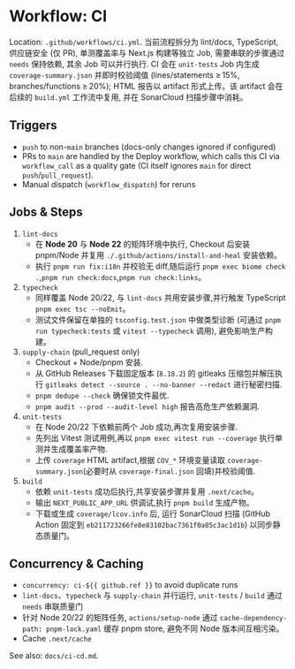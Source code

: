 # Workflow: CI

Location: `.github/workflows/ci.yml`. 当前流程拆分为 lint/docs, TypeScript, 供应链安全 (仅 PR), 单测覆盖率与 Next.js 构建等独立 Job, 需要串联的步骤通过 `needs` 保持依赖, 其余 Job 可以并行执行.
CI 会在 `unit-tests` Job 内生成 `coverage-summary.json` 并即时校验阈值 (lines/statements ≥ 15%, branches/functions ≥ 20%); HTML 报告以 artifact 形式上传。该 artifact 会在后续的 `build.yml` 工作流中复用, 并在 SonarCloud 扫描步骤中消耗。

## Triggers
- `push` to non-`main` branches (docs-only changes ignored if configured)
- PRs to `main` are handled by the Deploy workflow, which calls this CI via `workflow_call` as a quality gate (CI itself ignores `main` for direct `push`/`pull_request`).
- Manual dispatch (`workflow_dispatch`) for reruns

## Jobs & Steps
1. `lint-docs`
   - 在 **Node 20** 与 **Node 22** 的矩阵环境中执行, Checkout 后安装 pnpm/Node 并复用 `./.github/actions/install-and-heal` 安装依赖。
   - 执行 `pnpm run fix:i18n` 并校验无 diff,随后运行 `pnpm exec biome check .`,`pnpm run check:docs`,`pnpm run check:links`。
2. `typecheck`
   - 同样覆盖 Node 20/22, 与 `lint-docs` 共用安装步骤,并行触发 TypeScript `pnpm exec tsc --noEmit`。
   - 测试文件保留在单独的 `tsconfig.test.json` 中做类型诊断 (可通过 `pnpm run typecheck:tests` 或 `vitest --typecheck` 调用), 避免影响生产构建。
3. `supply-chain` (pull_request only)
   - Checkout + Node/pnpm 安装.
   - 从 GitHub Releases 下载固定版本 (`8.18.2`) 的 gitleaks 压缩包并解压执行 `gitleaks detect --source . --no-banner --redact` 进行秘密扫描.
   - `pnpm dedupe --check` 确保锁文件最优.
   - `pnpm audit --prod --audit-level high` 报告高危生产依赖漏洞.
4. `unit-tests`
   - 在 Node 20/22 下依赖前两个 Job 成功,再次复用安装步骤.
   - 先列出 Vitest 测试用例,再以 `pnpm exec vitest run --coverage` 执行单测并生成覆盖率产物.
   - 上传 `coverage` HTML artifact,根据 `COV_*` 环境变量读取 `coverage-summary.json`(必要时从 `coverage-final.json` 回填)并校验阈值.
5. `build`
   - 依赖 `unit-tests` 成功后执行,共享安装步骤并复用 `.next/cache`。
   - 输出 `NEXT_PUBLIC_APP_URL` 供调试,执行 `pnpm build` 生成产物。
   - 下载或生成 `coverage/lcov.info` 后, 运行 SonarCloud 扫描 (GitHub Action 固定到 `eb211723266fe8e83102bac7361f0a05c3ac1d1b`) 以同步静态质量门。

## Concurrency & Caching
- `concurrency: ci-${{ github.ref }}` to avoid duplicate runs
- `lint-docs`、`typecheck` 与 `supply-chain` 并行运行, `unit-tests` / `build` 通过 `needs` 串联质量门
- 针对 Node 20/22 的矩阵任务, `actions/setup-node` 通过 `cache-dependency-path: pnpm-lock.yaml` 缓存 pnpm store, 避免不同 Node 版本间互相污染。
- Cache `.next/cache`

See also: `docs/ci-cd.md`.
